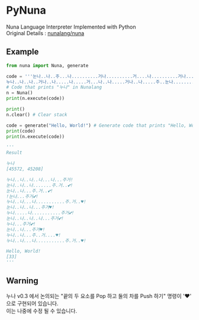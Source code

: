 # PyNuna
Nuna Language Interpreter Implemented with Python <br>
Original Details : [nunalang/nuna](https://github.com/nunalang/nuna)

## Example
```Python
from nuna import Nuna, generate

code = '''눈나..나..주...나..........거나..........거....나..........거나..........거나....누........나.........♥
누나..나..나..거나..나.....나.....거...나..나.....거나..나.....주..눈나..........나..........♥!'''
# Code that prints "누나" in Nunalang
n = Nuna()
print(n.execute(code))

print()
n.clear() # Clear stack

code = generate("Hello, World!") # Generate code that prints "Hello, World!" in Nunalang
print(code)
print(n.execute(code))

'''
Result

누나
[45572, 45208]

누나..나..나..나...나...주거!
눈나..나..나.......주.거..💕!
눈나..나...주.거..💕!
!눈나...주거💕!
누나..나...나...........주.거..♥!
눈나..나..나...주거♥!
누나.....나...........주거💕!
눈나..나..나..나...주거💕!
누나...주거💕!
눈나..나...주거♥!
누나..나...주..거....♥!
누나..나...나...........주.거..♥!

Hello, World!
[33]
'''
```

## Warning
누나 v0.3 에서 논의되는 "끝의 두 요소를 Pop 하고 둘의 차를 Push 하기" 명령이 '♥' 으로 구현되어 있습니다. <br>
이는 나중에 수정 될 수 있습니다.
